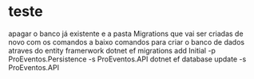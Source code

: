 # teste
apagar o banco já existente e a pasta Migrations que vai ser criadas de novo com os comandos a baixo
comandos para criar o banco de dados atraves do entity framerwork
dotnet ef migrations add Initial -p ProEventos.Persistence -s ProEventos.API
 dotnet ef database update -s ProEventos.API
 
